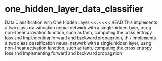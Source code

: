 # one_hidden_layer_data_classifier

Data Classification with One Hidden Layer
<<<<<<< HEAD
This implements a two class classification neural network with a single hidden layer, using non-linear activation function, such as tanh, computing the cross entropy loss and Implementing forward and backward propagation, this implements a two class classification neural network with a single hidden layer, using non-linear activation function, such as tanh, computing the cross entropy loss and Implementing forward and backward propagation

